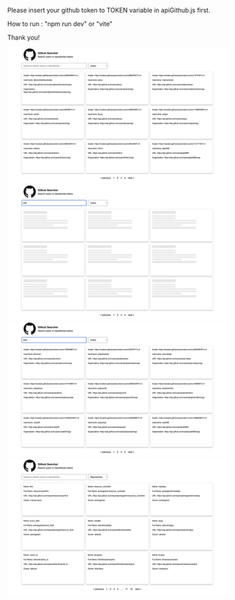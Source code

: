 
Please insert your github token to TOKEN variable in apiGithub.js first.

How to run : "npm run dev" or "vite"

Thank you!

![](https://raw.githubusercontent.com/jodydwia/github-searcher/main/public/readme/Screenshot%202024-06-02%20at%2012.56.43.png)
![](https://raw.githubusercontent.com/jodydwia/github-searcher/main/public/readme/Screenshot%202024-06-02%20at%2012.58.17.png)
![](https://github.com/jodydwia/github-searcher/blob/main/public/readme/Screenshot%202024-06-02%20at%2013.04.04.png?raw=true)
![](https://raw.githubusercontent.com/jodydwia/github-searcher/main/public/readme/Screenshot%202024-06-02%20at%2012.58.46.png)
